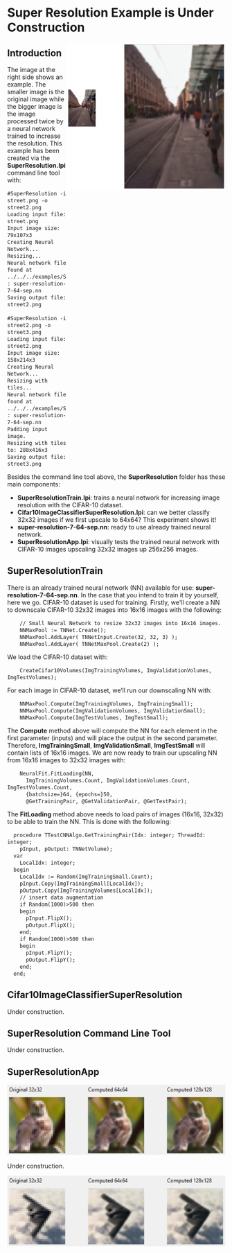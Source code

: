 # Super Resolution Example is Under Construction
<img align="right" src="results/street_result.png"></img>
## Introduction
The image at the right side shows an example. The smaller image is the original image while the bigger image is the image processed twice by a neural network trained to increase the resolution.
This example has been created via the **SuperResolution.lpi** command line tool with:

```
#SuperResolution -i street.png -o street2.png
Loading input file: street.png
Input image size: 79x107x3
Creating Neural Network...
Resizing...
Neural network file found at ../../../examples/SuperResolution : super-resolution-7-64-sep.nn
Saving output file: street2.png

#SuperResolution -i street2.png -o street3.png
Loading input file: street2.png
Input image size: 158x214x3
Creating Neural Network...
Resizing with tiles...
Neural network file found at ../../../examples/SuperResolution : super-resolution-7-64-sep.nn
Padding input image.
Resizing with tiles to: 288x416x3
Saving output file: street3.png
```
Besides the command line tool above, the **SuperResolution** folder has these main components:
* **SuperResolutionTrain.lpi**: trains a neural network for increasing image resolution with the CIFAR-10 dataset.
* **Cifar10ImageClassifierSuperResolution.lpi**: can we better classify 32x32 images if we first upscale to 64x64? This experiment shows it!
* **super-resolution-7-64-sep.nn**: ready to use already trained neural network.
* **SuperResolutionApp.lpi**: visually tests the trained neural network with CIFAR-10 images upscaling 32x32 images up 256x256 images.

## SuperResolutionTrain
There is an already trained neural network (NN) available for use: **super-resolution-7-64-sep.nn**. In the case that you intend to train it by yourself, here we go.
CIFAR-10 dataset is used for training. Firstly, we'll create a NN to downscale CIFAR-10 32x32 images into 16x16 images with the following:
```
    // Small Neural Network to resize 32x32 images into 16x16 images.
    NNMaxPool := TNNet.Create();
    NNMaxPool.AddLayer( TNNetInput.Create(32, 32, 3) );
    NNMaxPool.AddLayer( TNNetMaxPool.Create(2) );
```
We load the CIFAR-10 dataset with:
```
    CreateCifar10Volumes(ImgTrainingVolumes, ImgValidationVolumes, ImgTestVolumes);
```
For each image in CIFAR-10 dataset, we’ll run our downscaling NN with:
```
    NNMaxPool.Compute(ImgTrainingVolumes, ImgTrainingSmall);
    NNMaxPool.Compute(ImgValidationVolumes, ImgValidationSmall);
    NNMaxPool.Compute(ImgTestVolumes, ImgTestSmall); 
```
The **Compute** method above will compute the NN for each element in the first parameter (inputs) and will place the output in the second parameter. Therefore, **ImgTrainingSmall**, **ImgValidationSmall**, **ImgTestSmall** will contain lists of 16x16 images.
We are now ready to train our upscaling NN from 16x16 images to 32x32 images with:
```
    NeuralFit.FitLoading(NN,
      ImgTrainingVolumes.Count, ImgValidationVolumes.Count, ImgTestVolumes.Count,
      {batchsize=}64, {epochs=}50,
      @GetTrainingPair, @GetValidationPair, @GetTestPair); 
```
The **FitLoading** method above needs to load pairs of images (16x16, 32x32) to be able to train the NN. This is done with the following:
```
  procedure TTestCNNAlgo.GetTrainingPair(Idx: integer; ThreadId: integer;
    pInput, pOutput: TNNetVolume);
  var
    LocalIdx: integer;
  begin
    LocalIdx := Random(ImgTrainingSmall.Count);
    pInput.Copy(ImgTrainingSmall[LocalIdx]);
    pOutput.Copy(ImgTrainingVolumes[LocalIdx]);
    // insert data augmentation
    if Random(1000)>500 then
    begin
      pInput.FlipX();
      pOutput.FlipX();
    end;
    if Random(1000)>500 then
    begin
      pInput.FlipY();
      pOutput.FlipY();
    end;
  end;
```
## Cifar10ImageClassifierSuperResolution
Under construction.
## SuperResolution Command Line Tool
Under construction.
## SuperResolutionApp
<p>
  <img src="results/bird.png"> </img>
</p>
Under construction.
<p>
  <img src="results/stealth.png"> </img>
</p>

